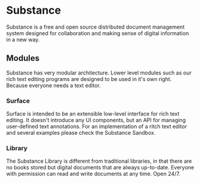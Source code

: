 # Substance

Substance is a free and open source distributed document management system designed for collaboration and making sense of digital information in a new way.

## Modules

Substance has very modular architecture. Lower level modules such as our rich text editing programs are designed to be used in it's own right. Because everyone needs a text editor.


### Surface
Surface is intended to be an extensible low-level interface for rich text editing. It doesn't introduce any UI components, but an API for managing user-defined text annotations. For an implementation of a ritch text editor and several examples please check the Substance Sandbox.


### Library

The Substance Library is different from traditional libraries, in that there are no books stored but digital documents that are always up-to-date. Everyone with permission can read and write documents at any time. Open 24/7.


